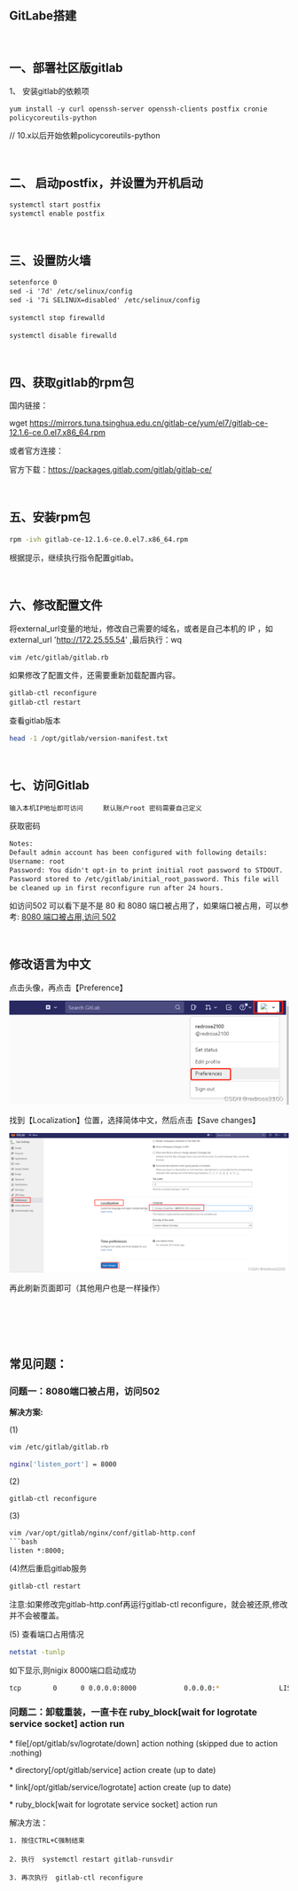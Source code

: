 ## GitLabe搭建

 <br/>

## 一、部署社区版gitlab

1、 安装gitlab的依赖项

```
yum install -y curl openssh-server openssh-clients postfix cronie policycoreutils-python
```

 // 10.x以后开始依赖policycoreutils-python

 <br/>

## 二、 启动postfix，并设置为开机启动 

```
systemctl start postfix
systemctl enable postfix
```

 <br/>

## 三、设置防火墙 

```
setenforce 0 
sed -i '7d' /etc/selinux/config
sed -i '7i SELINUX=disabled' /etc/selinux/config

systemctl stop firewalld

systemctl disable firewalld
```

 <br/>

## 四、获取gitlab的rpm包

国内链接：

wget https://mirrors.tuna.tsinghua.edu.cn/gitlab-ce/yum/el7/gitlab-ce-12.1.6-ce.0.el7.x86_64.rpm

或者官方连接：

官方下载：https://packages.gitlab.com/gitlab/gitlab-ce/

 <br/>

## 五、安装rpm包

```bash
rpm -ivh gitlab-ce-12.1.6-ce.0.el7.x86_64.rpm
```

根据提示，继续执行指令配置gitlab。

 <br/>

## 六、修改配置文件

将external_url变量的地址，修改自己需要的域名，或者是自己本机的 IP ，如 external_url 'http://172.25.55.54' ,最后执行：wq
```bash
vim /etc/gitlab/gitlab.rb
```

如果修改了配置文件，还需要重新加载配置内容。
```bash
gitlab-ctl reconfigure
gitlab-ctl restart
```

查看gitlab版本
```bash
head -1 /opt/gitlab/version-manifest.txt   
```
  

 <br/>


## 七、访问Gitlab

```
输入本机IP地址即可访问     默认账户root 密码需要自己定义

```

获取密码
```bah
Notes:
Default admin account has been configured with following details:
Username: root
Password: You didn't opt-in to print initial root password to STDOUT.
Password stored to /etc/gitlab/initial_root_password. This file will be cleaned up in first reconfigure run after 24 hours.

```


 如访问502 可以看下是不是 80 和 8080 端口被占用了，如果端口被占用，可以参考: [8080 端口被占用,访问 502](#jump)


<br/>  
  
## 修改语言为中文
点击头像，再点击【Preference】

![ds](./media/gitlab01.png)

找到【Localization】位置，选择简体中文，然后点击【Save changes】

![ds2](./media/gitlab02.png)

再此刷新页面即可（其他用户也是一样操作）

<br/>

<br/>

<br/>

<br/>

## 常见问题：
### 问题一：<span id="jump">8080端口被占用，访问502</span>

 **解决方案:**
 
(1) 
```bash
vim /etc/gitlab/gitlab.rb
```
```bash
nginx['listen_port'] = 8000
```
(2) 
```bash
gitlab-ctl reconfigure
```

(3) 
```basj
vim /var/opt/gitlab/nginx/conf/gitlab-http.conf 
```bash
listen *:8000;
```
(4)然后重启gitlab服务
```bash
gitlab-ctl restart
```
注意:如果修改完gitlab-http.conf再运行gitlab-ctl reconfigure，就会被还原,修改并不会被覆盖。

(5)  查看端口占用情况
```bash
netstat -tunlp 
```
如下显示,则nigix 8000端口启动成功
```bash
tcp        0      0 0.0.0.0:8000            0.0.0.0:*               LISTEN      78769/nginx: master
```

### 问题二：卸载重装，一直卡在 ruby_block[wait for logrotate service socket] action run

\* file[/opt/gitlab/sv/logrotate/down] action nothing (skipped due to action :nothing)

\* directory[/opt/gitlab/service] action create (up to date)

\* link[/opt/gitlab/service/logrotate] action create (up to date)

\* ruby_block[wait for logrotate service socket] action run

解决方法：
```bash
1. 按住CTRL+C强制结束

2. 执行  systemctl restart gitlab-runsvdir

3. 再次执行  gitlab-ctl reconfigure
```

